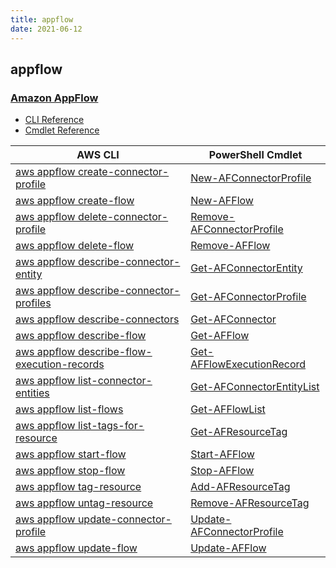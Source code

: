 ```yaml
---
title: appflow
date: 2021-06-12
---
```


## appflow

### [Amazon AppFlow](https://aws.amazon.com/appflow/)

* [CLI Reference](https://docs.aws.amazon.com/cli/latest/reference/appflow/index.html)
* [Cmdlet Reference](https://docs.aws.amazon.com/powershell/latest/reference/items/Appflow_cmdlets.html)

|AWS CLI|PowerShell Cmdlet|
|----|----|
|[aws appflow create-connector-profile](https://docs.aws.amazon.com/cli/latest/reference/appflow/create-connector-profile.html)|[New-AFConnectorProfile](https://docs.aws.amazon.com/powershell/latest/reference/items/New-AFConnectorProfile.html)|
|[aws appflow create-flow](https://docs.aws.amazon.com/cli/latest/reference/appflow/create-flow.html)|[New-AFFlow](https://docs.aws.amazon.com/powershell/latest/reference/items/New-AFFlow.html)|
|[aws appflow delete-connector-profile](https://docs.aws.amazon.com/cli/latest/reference/appflow/delete-connector-profile.html)|[Remove-AFConnectorProfile](https://docs.aws.amazon.com/powershell/latest/reference/items/Remove-AFConnectorProfile.html)|
|[aws appflow delete-flow](https://docs.aws.amazon.com/cli/latest/reference/appflow/delete-flow.html)|[Remove-AFFlow](https://docs.aws.amazon.com/powershell/latest/reference/items/Remove-AFFlow.html)|
|[aws appflow describe-connector-entity](https://docs.aws.amazon.com/cli/latest/reference/appflow/describe-connector-entity.html)|[Get-AFConnectorEntity](https://docs.aws.amazon.com/powershell/latest/reference/items/Get-AFConnectorEntity.html)|
|[aws appflow describe-connector-profiles](https://docs.aws.amazon.com/cli/latest/reference/appflow/describe-connector-profiles.html)|[Get-AFConnectorProfile](https://docs.aws.amazon.com/powershell/latest/reference/items/Get-AFConnectorProfile.html)|
|[aws appflow describe-connectors](https://docs.aws.amazon.com/cli/latest/reference/appflow/describe-connectors.html)|[Get-AFConnector](https://docs.aws.amazon.com/powershell/latest/reference/items/Get-AFConnector.html)|
|[aws appflow describe-flow](https://docs.aws.amazon.com/cli/latest/reference/appflow/describe-flow.html)|[Get-AFFlow](https://docs.aws.amazon.com/powershell/latest/reference/items/Get-AFFlow.html)|
|[aws appflow describe-flow-execution-records](https://docs.aws.amazon.com/cli/latest/reference/appflow/describe-flow-execution-records.html)|[Get-AFFlowExecutionRecord](https://docs.aws.amazon.com/powershell/latest/reference/items/Get-AFFlowExecutionRecord.html)|
|[aws appflow list-connector-entities](https://docs.aws.amazon.com/cli/latest/reference/appflow/list-connector-entities.html)|[Get-AFConnectorEntityList](https://docs.aws.amazon.com/powershell/latest/reference/items/Get-AFConnectorEntityList.html)|
|[aws appflow list-flows](https://docs.aws.amazon.com/cli/latest/reference/appflow/list-flows.html)|[Get-AFFlowList](https://docs.aws.amazon.com/powershell/latest/reference/items/Get-AFFlowList.html)|
|[aws appflow list-tags-for-resource](https://docs.aws.amazon.com/cli/latest/reference/appflow/list-tags-for-resource.html)|[Get-AFResourceTag](https://docs.aws.amazon.com/powershell/latest/reference/items/Get-AFResourceTag.html)|
|[aws appflow start-flow](https://docs.aws.amazon.com/cli/latest/reference/appflow/start-flow.html)|[Start-AFFlow](https://docs.aws.amazon.com/powershell/latest/reference/items/Start-AFFlow.html)|
|[aws appflow stop-flow](https://docs.aws.amazon.com/cli/latest/reference/appflow/stop-flow.html)|[Stop-AFFlow](https://docs.aws.amazon.com/powershell/latest/reference/items/Stop-AFFlow.html)|
|[aws appflow tag-resource](https://docs.aws.amazon.com/cli/latest/reference/appflow/tag-resource.html)|[Add-AFResourceTag](https://docs.aws.amazon.com/powershell/latest/reference/items/Add-AFResourceTag.html)|
|[aws appflow untag-resource](https://docs.aws.amazon.com/cli/latest/reference/appflow/untag-resource.html)|[Remove-AFResourceTag](https://docs.aws.amazon.com/powershell/latest/reference/items/Remove-AFResourceTag.html)|
|[aws appflow update-connector-profile](https://docs.aws.amazon.com/cli/latest/reference/appflow/update-connector-profile.html)|[Update-AFConnectorProfile](https://docs.aws.amazon.com/powershell/latest/reference/items/Update-AFConnectorProfile.html)|
|[aws appflow update-flow](https://docs.aws.amazon.com/cli/latest/reference/appflow/update-flow.html)|[Update-AFFlow](https://docs.aws.amazon.com/powershell/latest/reference/items/Update-AFFlow.html)|

